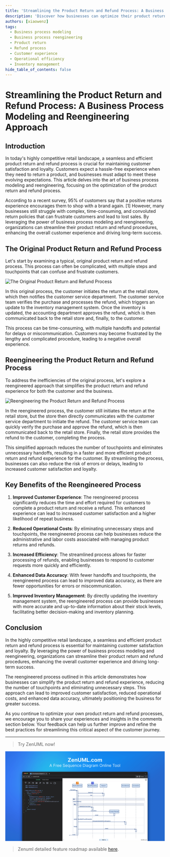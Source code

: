 ```yaml
---
title: 'Streamlining the Product Return and Refund Process: A Business Process Modeling and Reengineering Approach'
description: 'Discover how businesses can optimize their product return and refund process through business process modeling and reengineering, leading to enhanced customer experience, reduced operational costs, and improved efficiency.'
authors: [xiaowenz]
tags:
  - Business process modeling
  - Business process reengineering
  - Product return
  - Refund process
  - Customer experience
  - Operational efficiency
  - Inventory management
hide_table_of_contents: false
---
```


# Streamlining the Product Return and Refund Process: A Business Process Modeling and Reengineering Approach

## Introduction

In today's highly competitive retail landscape, a seamless and efficient product return and refund process is crucial for maintaining customer satisfaction and loyalty. Customers expect a hassle-free experience when they need to return a product, and businesses must adapt to meet these evolving expectations. This article delves into the art of business process modeling and reengineering, focusing on the optimization of the product return and refund process.

According to a recent survey, 95% of customers say that a positive returns experience encourages them to shop with a brand again. [1] However, many businesses still struggle with complex, time-consuming, and convoluted return policies that can frustrate customers and lead to lost sales. By leveraging the power of business process modeling and reengineering, organizations can streamline their product return and refund procedures, enhancing the overall customer experience and driving long-term success.

<!-- truncate -->

## The Original Product Return and Refund Process

Let's start by examining a typical, original product return and refund process. This process can often be complicated, with multiple steps and touchpoints that can confuse and frustrate customers.

![The Original Product Return and Refund Process](https://cdn.sa.net/2024/05/27/6vaCcYbnu9KoPHB.png)

In this original process, the customer initiates the return at the retail store, which then notifies the customer service department. The customer service team verifies the purchase and processes the refund, which triggers an update to the inventory management system. Once the inventory is updated, the accounting department approves the refund, which is then communicated back to the retail store and, finally, to the customer.

This process can be time-consuming, with multiple handoffs and potential for delays or miscommunication. Customers may become frustrated by the lengthy and complicated procedure, leading to a negative overall experience.

## Reengineering the Product Return and Refund Process

To address the inefficiencies of the original process, let's explore a reengineered approach that simplifies the product return and refund experience for both the customer and the business.

![Reengineering the Product Return and Refund Process](https://cdn.sa.net/2024/05/27/BFvz32GcIqnhAHi.png)

In the reengineered process, the customer still initiates the return at the retail store, but the store then directly communicates with the customer service department to initiate the refund. The customer service team can quickly verify the purchase and approve the refund, which is then communicated back to the retail store. Finally, the retail store provides the refund to the customer, completing the process.

This simplified approach reduces the number of touchpoints and eliminates unnecessary handoffs, resulting in a faster and more efficient product return and refund experience for the customer. By streamlining the process, businesses can also reduce the risk of errors or delays, leading to increased customer satisfaction and loyalty.

## Key Benefits of the Reengineered Process

1. **Improved Customer Experience**: The reengineered process significantly reduces the time and effort required for customers to complete a product return and receive a refund. This enhanced experience can lead to increased customer satisfaction and a higher likelihood of repeat business.

2. **Reduced Operational Costs**: By eliminating unnecessary steps and touchpoints, the reengineered process can help businesses reduce the administrative and labor costs associated with managing product returns and refunds.

3. **Increased Efficiency**: The streamlined process allows for faster processing of refunds, enabling businesses to respond to customer requests more quickly and efficiently.

4. **Enhanced Data Accuracy**: With fewer handoffs and touchpoints, the reengineered process can lead to improved data accuracy, as there are fewer opportunities for errors or miscommunication.

5. **Improved Inventory Management**: By directly updating the inventory management system, the reengineered process can provide businesses with more accurate and up-to-date information about their stock levels, facilitating better decision-making and inventory planning.

## Conclusion

In the highly competitive retail landscape, a seamless and efficient product return and refund process is essential for maintaining customer satisfaction and loyalty. By leveraging the power of business process modeling and reengineering, organizations can streamline their product return and refund procedures, enhancing the overall customer experience and driving long-term success.

The reengineered process outlined in this article demonstrates how businesses can simplify the product return and refund experience, reducing the number of touchpoints and eliminating unnecessary steps. This approach can lead to improved customer satisfaction, reduced operational costs, and enhanced data accuracy, ultimately positioning the business for greater success.

As you continue to optimize your own product return and refund processes, we encourage you to share your experiences and insights in the comments section below. Your feedback can help us further improve and refine the best practices for streamlining this critical aspect of the customer journey.

---

> Try ZenUML now!

[![ZenUML: The Best Diagram Plugin for Confluence](../../static/img/og-image.png)](https://app.zenuml.com)

> Zenuml detailed feature roadmap available [here](/roadmap).
